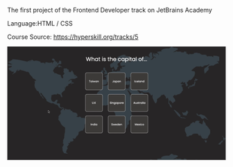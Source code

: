 The first project of the Frontend Developer track on JetBrains Academy

Language:HTML / CSS 

Course Source: https://hyperskill.org/tracks/5


![image](https://github.com/y6602016/Flashcards/blob/main/images/FlashCards.gif)

